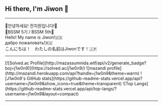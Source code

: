 ## Hi there, I'm Jiwon 👋
<hr>
👋안녕하세요! 전지원입니다!👋 
<br>
🌱BSSM 5기 / BSSM 5th🌱 
<br>
Hello! My name is Jiwon!🇺🇸 
<br>
дабро пожаловать!🇷🇺 
<br>
こんにちは！　わたしの名前はJiwonです！🇯🇵
<hr>
[![Solved.ac Profile](http://mazassumnida.wtf/api/v2/generate_badge?boj=j1w0n9)](https://solved.ac/j1w0n9/)
![mazandi profile](http://mazandi.herokuapp.com/api?handle=j1w0n9&theme=warm)
![J1w0n9's GitHub stats](https://github-readme-stats.vercel.app/api?username=j1w0n9&show_icons=true&theme=transparent)
![Top Langs](https://github-readme-stats.vercel.app/api/top-langs/?username=j1w0n9&layout=compact)

<hr>
